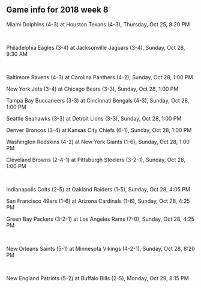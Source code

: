 ## Game info for 2018 week 8
Miami Dolphins (4-3) at Houston Texans (4-3), Thursday, Oct 25, 8:20 PM


<br/>

Philadelphia Eagles (3-4) at Jacksonville Jaguars (3-4), Sunday, Oct 28, 9:30 AM


<br/>

Baltimore Ravens (4-3) at Carolina Panthers (4-2), Sunday, Oct 28, 1:00 PM

New York Jets (3-4) at Chicago Bears (3-3), Sunday, Oct 28, 1:00 PM

Tampa Bay Buccaneers (3-3) at Cincinnati Bengals (4-3), Sunday, Oct 28, 1:00 PM

Seattle Seahawks (3-3) at Detroit Lions (3-3), Sunday, Oct 28, 1:00 PM

Denver Broncos (3-4) at Kansas City Chiefs (6-1), Sunday, Oct 28, 1:00 PM

Washington Redskins (4-2) at New York Giants (1-6), Sunday, Oct 28, 1:00 PM

Cleveland Browns (2-4-1) at Pittsburgh Steelers (3-2-1), Sunday, Oct 28, 1:00 PM


<br/>

Indianapolis Colts (2-5) at Oakland Raiders (1-5), Sunday, Oct 28, 4:05 PM

San Francisco 49ers (1-6) at Arizona Cardinals (1-6), Sunday, Oct 28, 4:25 PM

Green Bay Packers (3-2-1) at Los Angeles Rams (7-0), Sunday, Oct 28, 4:25 PM


<br/>

New Orleans Saints (5-1) at Minnesota Vikings (4-2-1), Sunday, Oct 28, 8:20 PM


<br/>

New England Patriots (5-2) at Buffalo Bills (2-5), Monday, Oct 29, 8:15 PM

